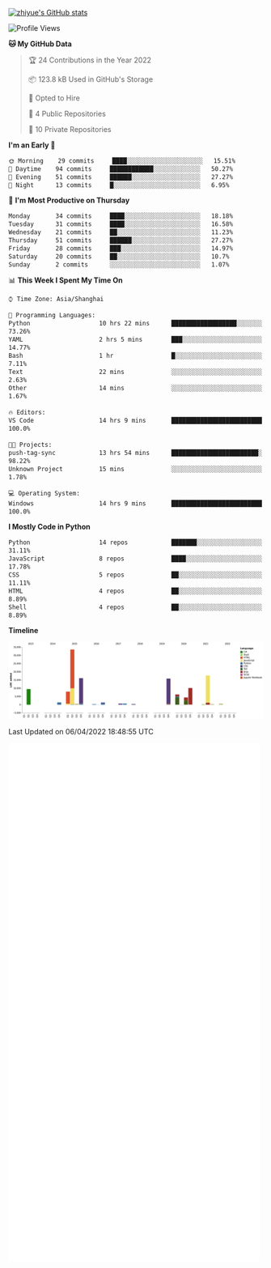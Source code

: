 
[![zhiyue's GitHub stats](https://github-readme-stats.vercel.app/api?username=zhiyue)](https://github.com/anuraghazra/github-readme-stats&&show_icons=true)

<!--START_SECTION:waka-->
![Profile Views](http://img.shields.io/badge/Profile%20Views-1-blue)

**🐱 My GitHub Data** 

> 🏆 24 Contributions in the Year 2022
 > 
> 📦 123.8 kB Used in GitHub's Storage 
 > 
> 💼 Opted to Hire
 > 
> 📜 4 Public Repositories 
 > 
> 🔑 10 Private Repositories  
 > 
**I'm an Early 🐤** 

```text
🌞 Morning    29 commits     ████░░░░░░░░░░░░░░░░░░░░░   15.51% 
🌆 Daytime    94 commits     ████████████░░░░░░░░░░░░░   50.27% 
🌃 Evening    51 commits     ██████░░░░░░░░░░░░░░░░░░░   27.27% 
🌙 Night      13 commits     █░░░░░░░░░░░░░░░░░░░░░░░░   6.95%

```
📅 **I'm Most Productive on Thursday** 

```text
Monday       34 commits     ████░░░░░░░░░░░░░░░░░░░░░   18.18% 
Tuesday      31 commits     ████░░░░░░░░░░░░░░░░░░░░░   16.58% 
Wednesday    21 commits     ██░░░░░░░░░░░░░░░░░░░░░░░   11.23% 
Thursday     51 commits     ██████░░░░░░░░░░░░░░░░░░░   27.27% 
Friday       28 commits     ███░░░░░░░░░░░░░░░░░░░░░░   14.97% 
Saturday     20 commits     ██░░░░░░░░░░░░░░░░░░░░░░░   10.7% 
Sunday       2 commits      ░░░░░░░░░░░░░░░░░░░░░░░░░   1.07%

```


📊 **This Week I Spent My Time On** 

```text
⌚︎ Time Zone: Asia/Shanghai

💬 Programming Languages: 
Python                   10 hrs 22 mins      ██████████████████░░░░░░░   73.26% 
YAML                     2 hrs 5 mins        ███░░░░░░░░░░░░░░░░░░░░░░   14.77% 
Bash                     1 hr                █░░░░░░░░░░░░░░░░░░░░░░░░   7.11% 
Text                     22 mins             ░░░░░░░░░░░░░░░░░░░░░░░░░   2.63% 
Other                    14 mins             ░░░░░░░░░░░░░░░░░░░░░░░░░   1.67%

🔥 Editors: 
VS Code                  14 hrs 9 mins       █████████████████████████   100.0%

🐱‍💻 Projects: 
push-tag-sync            13 hrs 54 mins      ████████████████████████░   98.22% 
Unknown Project          15 mins             ░░░░░░░░░░░░░░░░░░░░░░░░░   1.78%

💻 Operating System: 
Windows                  14 hrs 9 mins       █████████████████████████   100.0%

```

**I Mostly Code in Python** 

```text
Python                   14 repos            ███████░░░░░░░░░░░░░░░░░░   31.11% 
JavaScript               8 repos             ████░░░░░░░░░░░░░░░░░░░░░   17.78% 
CSS                      5 repos             ██░░░░░░░░░░░░░░░░░░░░░░░   11.11% 
HTML                     4 repos             ██░░░░░░░░░░░░░░░░░░░░░░░   8.89% 
Shell                    4 repos             ██░░░░░░░░░░░░░░░░░░░░░░░   8.89%

```


**Timeline**

![Chart not found](https://raw.githubusercontent.com/zhiyue/zhiyue/main/charts/bar_graph.png) 


 Last Updated on 06/04/2022 18:48:55 UTC
<!--END_SECTION:waka-->

<!-- [![Top Langs](https://github-readme-stats.vercel.app/api/top-langs/?username=zhiyue)](https://github.com/anuraghazra/github-readme-stats) -->

![](./github-metrics.svg)

